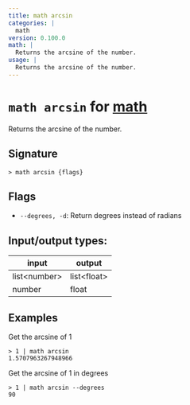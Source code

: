 ```yaml
---
title: math arcsin
categories: |
  math
version: 0.100.0
math: |
  Returns the arcsine of the number.
usage: |
  Returns the arcsine of the number.
---
```

<!-- This file is automatically generated. Please edit the command in https://github.com/nushell/nushell instead. -->

# `math arcsin` for [math](/commands/categories/math.md)

<div class='command-title'>Returns the arcsine of the number.</div>

## Signature

```> math arcsin {flags} ```

## Flags

 -  `--degrees, -d`: Return degrees instead of radians


## Input/output types:

| input        | output      |
| ------------ | ----------- |
| list\<number\> | list\<float\> |
| number       | float       |
## Examples

Get the arcsine of 1
```nu
> 1 | math arcsin
1.5707963267948966
```

Get the arcsine of 1 in degrees
```nu
> 1 | math arcsin --degrees
90
```
